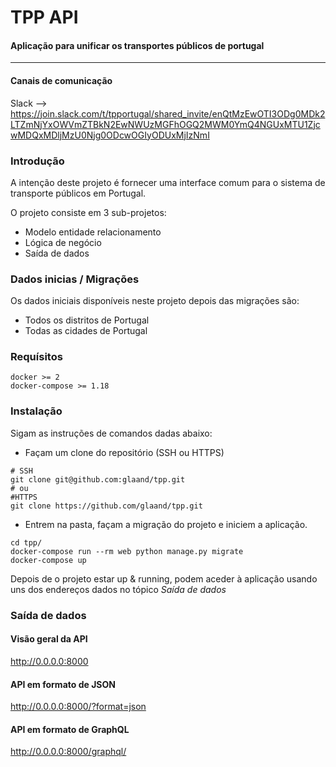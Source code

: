 # TPP API
#### Aplicação para unificar os transportes públicos de portugal
***
#### Canais de comunicação  
Slack --> https://join.slack.com/t/tpportugal/shared_invite/enQtMzEwOTI3ODg0MDk2LTZmNjYxOWVmZTBkN2EwNWUzMGFhOGQ2MWM0YmQ4NGUxMTU1ZjcwMDQxMDljMzU0Njg0ODcwOGIyODUxMjIzNmI
### Introdução
A intenção deste projeto é fornecer uma interface comum para o sistema de transporte públicos em Portugal.

O projeto consiste em 3 sub-projetos:
 - Modelo entidade relacionamento
 - Lógica de negócio
 - Saída de dados

### Dados inicias / Migrações
Os dados iniciais disponíveis neste projeto depois das migrações são:
 - Todos os distritos de Portugal
 - Todas as cidades de Portugal


### Requísitos
```
docker >= 2
docker-compose >= 1.18
```

### Instalação
Sigam as instruções de comandos dadas abaixo:
- Façam um clone do repositório (SSH ou HTTPS)
```
# SSH
git clone git@github.com:glaand/tpp.git
# ou
#HTTPS
git clone https://github.com/glaand/tpp.git
```
- Entrem na pasta, façam a migração do projeto e iniciem a aplicação.
```
cd tpp/
docker-compose run --rm web python manage.py migrate
docker-compose up
```
Depois de o projeto estar up & running, podem aceder à aplicação usando uns dos endereços dados no tópico *Saída de dados*
### Saída de dados
#### Visão geral da API
http://0.0.0.0:8000
#### API em formato de JSON
http://0.0.0.0:8000/?format=json
#### API em formato de GraphQL
http://0.0.0.0:8000/graphql/
